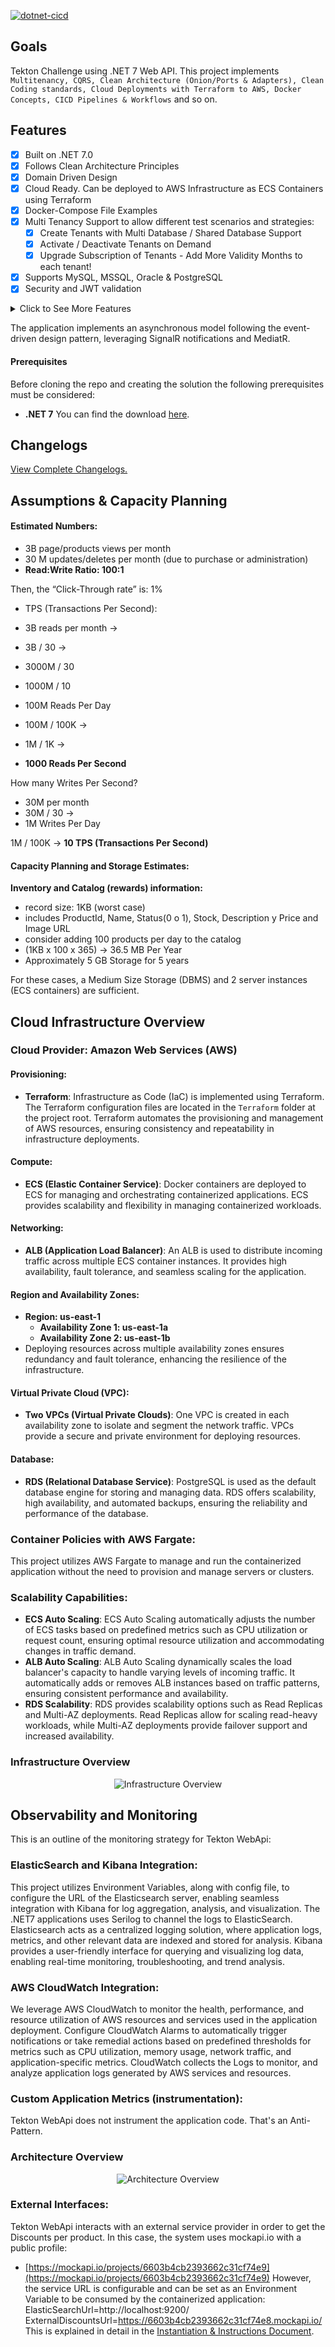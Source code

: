[![dotnet-cicd](https://github.com/angelbus/tekton-api/actions/workflows/dotnet.yml/badge.svg?branch=main)](https://github.com/angelbus/tekton-webapi/actions/workflows/dotnet.yml)

## Goals

Tekton Challenge using .NET 7 Web API. This project implements `Multitenancy, CQRS, Clean Architecture (Onion/Ports & Adapters), Clean Coding standards, Cloud Deployments with Terraform to AWS, Docker Concepts, CICD Pipelines & Workflows` and so on.

## Features

- [x] Built on .NET 7.0
- [x] Follows Clean Architecture Principles
- [x] Domain Driven Design
- [x] Cloud Ready. Can be deployed to AWS Infrastructure as ECS Containers using Terraform
- [x] Docker-Compose File Examples
- [x] Multi Tenancy Support to allow different test scenarios and strategies:
  - [x] Create Tenants with Multi Database / Shared Database Support
  - [x] Activate / Deactivate Tenants on Demand
  - [x] Upgrade Subscription of Tenants - Add More Validity Months to each tenant!
- [x] Supports MySQL, MSSQL, Oracle & PostgreSQL
- [x] Security and JWT validation

<details>
  The following tools and implementations are related to specific design patterns:
  <summary>Click to See More Features</summary>

- [x] Uses Entity Framework Core as DB Abstraction
- [x] Flexible Repository Pattern
- [x] Dapper Integration for Optimal Performance
- [x] Serilog Integration with various Sinks - File, SEQ, Kibana
- [x] OpenAPI - Supports Client Service Generation
- [x] API Versioning
- [x] Response Caching - Distributed Caching + REDIS
- [x] Fluent Validations
- [x] Audit Logging
- [x] Advanced User & Role Based Permission Management
- [x] Code Analysis & StyleCop Integration with Rulesets
- [x] File Storage Service
- [x] Test Projects
- [x] JWT & Azure AD Authentication
- [x] MediatR - CQRS
- [x] SignalR Notifications
</details>

The application implements an asynchronous model following the event-driven design pattern, leveraging SignalR notifications and MediatR.

#### Prerequisites

Before cloning the repo and creating the solution the following prerequisites must be considered:

- **.NET 7** You can find the download [here](https://dotnet.microsoft.com/en-us/download/dotnet/7.0).

## Changelogs

[View Complete Changelogs.](https://github.com/angelbus/tekton-api/blob/main/CHANGELOG.md)

## Assumptions & Capacity Planning

#### Estimated Numbers:
- 3B page/products views per month
- 30 M updates/deletes per month (due to purchase or administration)
- **Read:Write Ratio:  100:1**

Then, the “Click-Through rate” is: 1%

- TPS (Transactions Per Second):
- 3B reads per month ->
- 3B / 30 ->
- 3000M / 30
- 1000M / 10
- 100M Reads Per Day

- 100M / 100K ->
- 1M / 1K ->
- **1000 Reads Per Second**

How many Writes Per Second?
- 30M per month
- 30M / 30 ->
- 1M  Writes Per Day

1M / 100K ->
**10 TPS (Transactions Per Second)**

#### Capacity Planning and Storage Estimates:
**Inventory and Catalog (rewards) information:**
- record size: 1KB (worst case)
- includes ProductId, Name, Status(0 o 1), Stock, Description y Price and Image URL
- consider adding 100 products per day to the catalog
- (1KB x 100 x 365) -> 36.5 MB Per Year
- Approximately  5 GB Storage for 5 years

For these cases, a Medium Size Storage (DBMS) and 2 server instances (ECS containers) are sufficient.

## Cloud Infrastructure Overview

### Cloud Provider: Amazon Web Services (AWS)

#### Provisioning:
- **Terraform**: Infrastructure as Code (IaC) is implemented using Terraform. The Terraform configuration files are located in the `Terraform` folder at the project root. Terraform automates the provisioning and management of AWS resources, ensuring consistency and repeatability in infrastructure deployments.

#### Compute:
- **ECS (Elastic Container Service)**: Docker containers are deployed to ECS for managing and orchestrating containerized applications. ECS provides scalability and flexibility in managing containerized workloads.

#### Networking:
- **ALB (Application Load Balancer)**: An ALB is used to distribute incoming traffic across multiple ECS container instances. It provides high availability, fault tolerance, and seamless scaling for the application.

#### Region and Availability Zones:
- **Region: us-east-1**
  - **Availability Zone 1: us-east-1a**
  - **Availability Zone 2: us-east-1b**
- Deploying resources across multiple availability zones ensures redundancy and fault tolerance, enhancing the resilience of the infrastructure.

#### Virtual Private Cloud (VPC):
- **Two VPCs (Virtual Private Clouds)**: One VPC is created in each availability zone to isolate and segment the network traffic. VPCs provide a secure and private environment for deploying resources.

#### Database:
- **RDS (Relational Database Service)**: PostgreSQL is used as the default database engine for storing and managing data. RDS offers scalability, high availability, and automated backups, ensuring the reliability and performance of the database.

### Container Policies with AWS Fargate:
This project utilizes AWS Fargate to manage and run the containerized application without the need to provision and manage servers or clusters.

### Scalability Capabilities:
- **ECS Auto Scaling**: ECS Auto Scaling automatically adjusts the number of ECS tasks based on predefined metrics such as CPU utilization or request count, ensuring optimal resource utilization and accommodating changes in traffic demand.
- **ALB Auto Scaling**: ALB Auto Scaling dynamically scales the load balancer's capacity to handle varying levels of incoming traffic. It automatically adds or removes ALB instances based on traffic patterns, ensuring consistent performance and availability.
- **RDS Scalability**: RDS provides scalability options such as Read Replicas and Multi-AZ deployments. Read Replicas allow for scaling read-heavy workloads, while Multi-AZ deployments provide failover support and increased availability.

### Infrastructure Overview
<p align="center">
  <img src="https://github.com/angelbus/tekton-api/blob/main/docs/Infrastructure-Diagram.png?raw=true" alt="Infrastructure Overview"/>
</p>

## Observability and Monitoring
This is an outline of the monitoring strategy for Tekton WebApi:

### ElasticSearch and Kibana Integration:
This project utilizes Environment Variables, along with config file, to configure the URL of the Elasticsearch server, enabling seamless integration with Kibana for log aggregation, analysis, and visualization. The .NET7 applications uses Serilog to channel the logs to ElasticSearch.
Elasticsearch acts as a centralized logging solution, where application logs, metrics, and other relevant data are indexed and stored for analysis.
Kibana provides a user-friendly interface for querying and visualizing log data, enabling real-time monitoring, troubleshooting, and trend analysis.

### AWS CloudWatch Integration:
We leverage AWS CloudWatch to monitor the health, performance, and resource utilization of AWS resources and services used in the application deployment.
Configure CloudWatch Alarms to automatically trigger notifications or take remedial actions based on predefined thresholds for metrics such as CPU utilization, memory usage, network traffic, and application-specific metrics.
CloudWatch collects the Logs to monitor, and analyze application logs generated by AWS services and resources.

### Custom Application Metrics (instrumentation):
Tekton WebApi does not instrument the application code. That's an Anti-Pattern.

### Architecture Overview
<p align="center">
  <img src="https://github.com/angelbus/tekton-api/blob/main/docs/Architecture-Diagram.jpeg?raw=true" alt="Architecture Overview"/>
</p>

### External Interfaces:
Tekton WebApi interacts with an external service provider in order to get the Discounts per product.
In this case, the system uses mockapi.io with a public profile:

 - [https://mockapi.io/projects/6603b4cb2393662c31cf74e9](https://mockapi.io/projects/6603b4cb2393662c31cf74e9)
However, the service URL is configurable and can be set as an Environment Variable to be consumed by the containerized application:
ElasticSearchUrl=http://localhost:9200/
ExternalDiscountsUrl=https://6603b4cb2393662c31cf74e8.mockapi.io/
This is explained in detail in the [Instantiation & Instructions Document](https://github.com/angelbus/tekton-api/blob/main/docker-compose/README.md).
